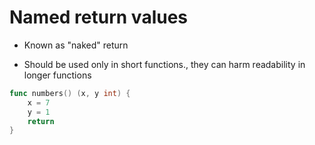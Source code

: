 # Named return values

- Known as "naked" return

- Should be used only in short functions., they can harm readability in longer functions

```go
func numbers() (x, y int) {
    x = 7
    y = 1
    return
}
```